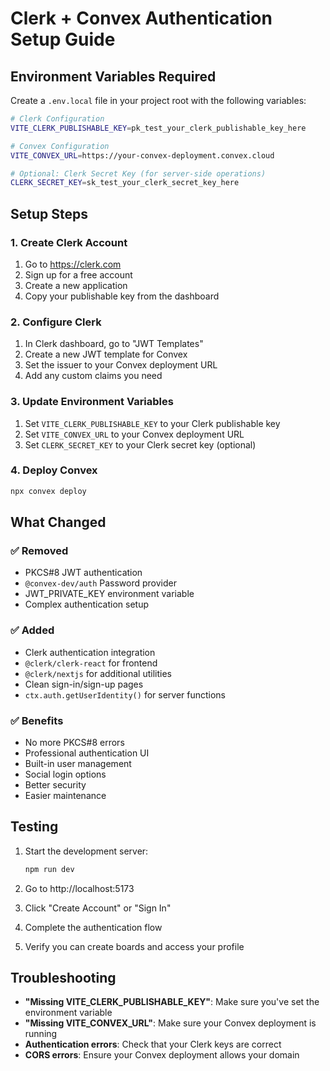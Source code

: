 # Clerk + Convex Authentication Setup Guide

## Environment Variables Required

Create a `.env.local` file in your project root with the following variables:

```bash
# Clerk Configuration
VITE_CLERK_PUBLISHABLE_KEY=pk_test_your_clerk_publishable_key_here

# Convex Configuration  
VITE_CONVEX_URL=https://your-convex-deployment.convex.cloud

# Optional: Clerk Secret Key (for server-side operations)
CLERK_SECRET_KEY=sk_test_your_clerk_secret_key_here
```

## Setup Steps

### 1. Create Clerk Account
1. Go to https://clerk.com
2. Sign up for a free account
3. Create a new application
4. Copy your publishable key from the dashboard

### 2. Configure Clerk
1. In Clerk dashboard, go to "JWT Templates"
2. Create a new JWT template for Convex
3. Set the issuer to your Convex deployment URL
4. Add any custom claims you need

### 3. Update Environment Variables
1. Set `VITE_CLERK_PUBLISHABLE_KEY` to your Clerk publishable key
2. Set `VITE_CONVEX_URL` to your Convex deployment URL
3. Set `CLERK_SECRET_KEY` to your Clerk secret key (optional)

### 4. Deploy Convex
```bash
npx convex deploy
```

## What Changed

### ✅ Removed
- PKCS#8 JWT authentication
- `@convex-dev/auth` Password provider
- JWT_PRIVATE_KEY environment variable
- Complex authentication setup

### ✅ Added
- Clerk authentication integration
- `@clerk/clerk-react` for frontend
- `@clerk/nextjs` for additional utilities
- Clean sign-in/sign-up pages
- `ctx.auth.getUserIdentity()` for server functions

### ✅ Benefits
- No more PKCS#8 errors
- Professional authentication UI
- Built-in user management
- Social login options
- Better security
- Easier maintenance

## Testing

1. Start the development server:
   ```bash
   npm run dev
   ```

2. Go to http://localhost:5173
3. Click "Create Account" or "Sign In"
4. Complete the authentication flow
5. Verify you can create boards and access your profile

## Troubleshooting

- **"Missing VITE_CLERK_PUBLISHABLE_KEY"**: Make sure you've set the environment variable
- **"Missing VITE_CONVEX_URL"**: Make sure your Convex deployment is running
- **Authentication errors**: Check that your Clerk keys are correct
- **CORS errors**: Ensure your Convex deployment allows your domain


